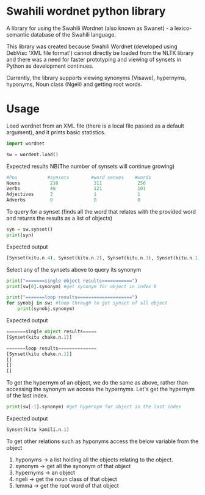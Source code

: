 # Swahili wordnet python library

A library for using the Swahili Wordnet (also known as Swanet) - a lexico-semantic database of the Swahili language.

This library was created because Swahili Wordnet (developed using DebVisc 'XML file format') cannot directly be loaded from the NLTK library and there was a need for faster prototyping and viewing
of synsets in Python as development continues. 

Currently, the library supports viewing synonyms (Visawe), hypernyms, hyponyms, Noun class (Ngeli) and getting root words.

# Usage

Load wordnet from an XML file (there is a local file passed as a default argument), and it prints basic statistics.

```python
import wordnet

sw = wordent.load()

````
Expected results NB(The number of synsets will continue growing)

```python
#Pos           #synsets        #word senses    #words
Nouns           210             311             256
Verbs           48              121             101
Adjectives      3               1               1
Adverbs         0               0               0

```

To query for a synset (finds all the word that relates with the provided word and returns the results as a list of objects)

```python
syn = sw.synset()
print(syn)

```
Expected output

```python
[Synset(kitu.n.4), Synset(kitu.n.2), Synset(kitu.n.3), Synset(kitu.n.1)]

```
Select any of the synsets above to query its synonym

```python
print("=======single object results===========")
print(sw[0].synonym) #get synonym for object in index 0

print("=======loop results====================")
for synobj in sw: #loop through to get synset of all object
    print(synobj.synonym)
```
Expected output 

```python
=======single object results=====
[Synset(kitu chake.n.1)]

=======loop results==============
[Synset(kitu chake.n.1)]
[]
[]
[]
```
To get the hypernym of an object, we do the same as above, rather than accessing the synonym we access the hypernyms. Let's get the hypernym of the last index.

```python
print(sw[-1].synonym) #get hypernym for object in the last index
```
Expected output

```python
Synset(kitu kamili.n.1)
```
To get other relations such as hyponyms access the below variable from the object
1. hyponyms -> a list holding all the objects relating to the object.
2. synonym  -> get all the synonym of that object
3. hypernyms -> an object
4. ngeli    -> get the noun class of that object
5. lemma    -> get the root word of that object

